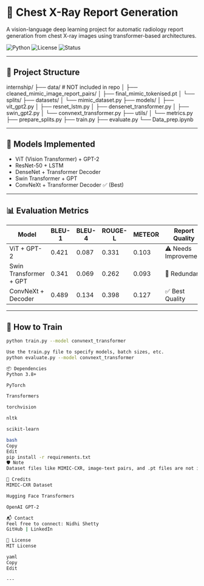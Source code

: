 # 🧠 Chest X-Ray Report Generation

A vision-language deep learning project for automatic radiology report generation from chest X-ray images using transformer-based architectures.

![Python](https://img.shields.io/badge/python-3.8+-blue) ![License](https://img.shields.io/badge/license-MIT-green) ![Status](https://img.shields.io/badge/status-Active-blue)

---

## 📁 Project Structure

internship/
├── data/ # NOT included in repo
│ ├── cleaned_mimic_image_report_pairs/
│ ├── final_mimic_tokenised.pt
│ └── splits/
├── datasets/
│ └── mimic_dataset.py
├── models/
│ ├── vit_gpt2.py
│ ├── resnet_lstm.py
│ ├── densenet_transformer.py
│ ├── swin_gpt2.py
│ └── convnext_transformer.py
├── utils/
│ └── metrics.py
├── prepare_splits.py
├── train.py
├── evaluate.py
└── Data_prep.ipynb


---

## 🧠 Models Implemented

- ViT (Vision Transformer) + GPT-2
- ResNet-50 + LSTM
- DenseNet + Transformer Decoder
- Swin Transformer + GPT
- ConvNeXt + Transformer Decoder ✅ (Best)

---

## 📊 Evaluation Metrics

| Model                   | BLEU-1 | BLEU-4 | ROUGE-L | METEOR | Report Quality         |
|------------------------|--------|--------|----------|--------|------------------------|
| ViT + GPT-2            | 0.421  | 0.087  | 0.331    | 0.103  | ⚠️ Needs Improvement    |
| Swin Transformer + GPT | 0.341  | 0.069  | 0.262    | 0.093  | 🔁 Redundant            |
| ConvNeXt + Decoder     | 0.489  | 0.134  | 0.398    | 0.127  | ✅ Best Quality          |

---

## 🚀 How to Train

```bash
python train.py --model convnext_transformer

Use the train.py file to specify models, batch sizes, etc.
python evaluate.py --model convnext_transformer

📦 Dependencies
Python 3.8+

PyTorch

Transformers

torchvision

nltk

scikit-learn

bash
Copy
Edit
pip install -r requirements.txt
🛡️ Note
Dataset files like MIMIC-CXR, image-text pairs, and .pt files are not included in the public repo to respect data privacy.

🧾 Credits
MIMIC-CXR Dataset

Hugging Face Transformers

OpenAI GPT-2

📬 Contact
Feel free to connect: Nidhi Shetty
GitHub | LinkedIn

📄 License
MIT License

yaml
Copy
Edit

---

